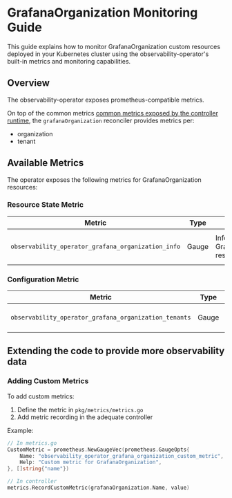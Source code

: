 # GrafanaOrganization Monitoring Guide

This guide explains how to monitor GrafanaOrganization custom resources deployed in your Kubernetes cluster using the observability-operator's built-in metrics and monitoring capabilities.

## Overview

The observability-operator exposes prometheus-compatible metrics.

On top of the common metrics [common metrics exposed by the controller runtime](https://book.kubebuilder.io/reference/metrics-reference), the `grafanaOrganization` reconciler provides metrics per:

- organization
- tenant

## Available Metrics

The operator exposes the following metrics for GrafanaOrganization resources:

### Resource State Metric

| Metric | Type | Description | Labels |
|--------|------|-------------|--------|
| `observability_operator_grafana_organization_info` | Gauge | Information about GrafanaOrganization resources | `name`, `status` (active, pending, error),`display_name`, `org_id` |

### Configuration Metric

| Metric | Type | Description | Labels |
|--------|------|-------------|--------|
| `observability_operator_grafana_organization_tenants` | Gauge | Name of tenants per organization | `name`, `org_id` |

## Extending the code to provide more observability data

### Adding Custom Metrics

To add custom metrics:

1. Define the metric in `pkg/metrics/metrics.go`
3. Add metric recording in the adequate controller

Example:
```go
// In metrics.go
CustomMetric = prometheus.NewGaugeVec(prometheus.GaugeOpts{
    Name: "observability_operator_grafana_organization_custom_metric",
    Help: "Custom metric for GrafanaOrganization",
}, []string{"name"})

// In controller
metrics.RecordCustomMetric(grafanaOrganization.Name, value)
```
